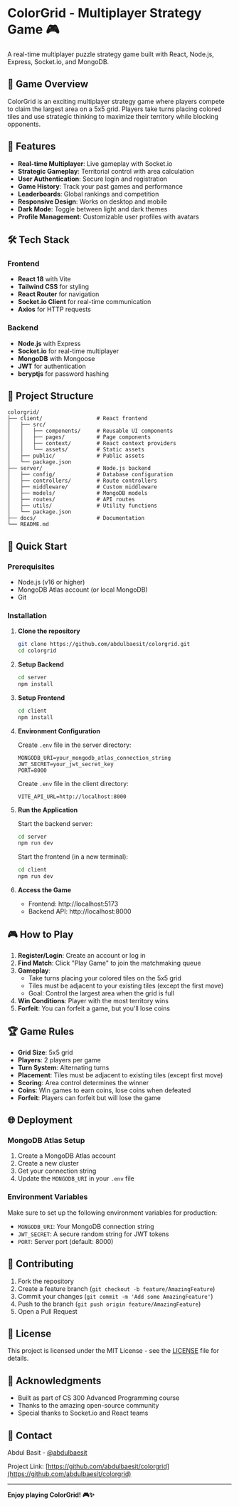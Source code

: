 # ColorGrid - Multiplayer Strategy Game 🎮

A real-time multiplayer puzzle strategy game built with React, Node.js, Express, Socket.io, and MongoDB.

## 🎯 Game Overview

ColorGrid is an exciting multiplayer strategy game where players compete to claim the largest area on a 5x5 grid. Players take turns placing colored tiles and use strategic thinking to maximize their territory while blocking opponents.

## 🚀 Features

- **Real-time Multiplayer**: Live gameplay with Socket.io
- **Strategic Gameplay**: Territorial control with area calculation
- **User Authentication**: Secure login and registration
- **Game History**: Track your past games and performance
- **Leaderboards**: Global rankings and competition
- **Responsive Design**: Works on desktop and mobile
- **Dark Mode**: Toggle between light and dark themes
- **Profile Management**: Customizable user profiles with avatars

## 🛠️ Tech Stack

### Frontend
- **React 18** with Vite
- **Tailwind CSS** for styling
- **React Router** for navigation
- **Socket.io Client** for real-time communication
- **Axios** for HTTP requests

### Backend
- **Node.js** with Express
- **Socket.io** for real-time multiplayer
- **MongoDB** with Mongoose
- **JWT** for authentication
- **bcryptjs** for password hashing

## 📁 Project Structure

```
colorgrid/
├── client/                 # React frontend
│   ├── src/
│   │   ├── components/     # Reusable UI components
│   │   ├── pages/          # Page components
│   │   ├── context/        # React context providers
│   │   └── assets/         # Static assets
│   ├── public/             # Public assets
│   └── package.json
├── server/                 # Node.js backend
│   ├── config/             # Database configuration
│   ├── controllers/        # Route controllers
│   ├── middleware/         # Custom middleware
│   ├── models/             # MongoDB models
│   ├── routes/             # API routes
│   ├── utils/              # Utility functions
│   └── package.json
├── docs/                   # Documentation
└── README.md
```

## 🚀 Quick Start

### Prerequisites
- Node.js (v16 or higher)
- MongoDB Atlas account (or local MongoDB)
- Git

### Installation

1. **Clone the repository**
   ```bash
   git clone https://github.com/abdulbaesit/colorgrid.git
   cd colorgrid
   ```

2. **Setup Backend**
   ```bash
   cd server
   npm install
   ```

3. **Setup Frontend**
   ```bash
   cd client
   npm install
   ```

4. **Environment Configuration**
   
   Create `.env` file in the server directory:
   ```env
   MONGODB_URI=your_mongodb_atlas_connection_string
   JWT_SECRET=your_jwt_secret_key
   PORT=8000
   ```

   Create `.env` file in the client directory:
   ```env
   VITE_API_URL=http://localhost:8000
   ```

5. **Run the Application**
   
   Start the backend server:
   ```bash
   cd server
   npm run dev
   ```

   Start the frontend (in a new terminal):
   ```bash
   cd client
   npm run dev
   ```

6. **Access the Game**
   - Frontend: http://localhost:5173
   - Backend API: http://localhost:8000

## 🎮 How to Play

1. **Register/Login**: Create an account or log in
2. **Find Match**: Click "Play Game" to join the matchmaking queue
3. **Gameplay**: 
   - Take turns placing your colored tiles on the 5x5 grid
   - Tiles must be adjacent to your existing tiles (except the first move)
   - Goal: Control the largest area when the grid is full
4. **Win Conditions**: Player with the most territory wins
5. **Forfeit**: You can forfeit a game, but you'll lose coins

## 🏆 Game Rules

- **Grid Size**: 5x5 grid
- **Players**: 2 players per game
- **Turn System**: Alternating turns
- **Placement**: Tiles must be adjacent to existing tiles (except first move)
- **Scoring**: Area control determines the winner
- **Coins**: Win games to earn coins, lose coins when defeated
- **Forfeit**: Players can forfeit but will lose the game

## 🌐 Deployment

### MongoDB Atlas Setup
1. Create a MongoDB Atlas account
2. Create a new cluster
3. Get your connection string
4. Update the `MONGODB_URI` in your `.env` file

### Environment Variables
Make sure to set up the following environment variables for production:
- `MONGODB_URI`: Your MongoDB connection string
- `JWT_SECRET`: A secure random string for JWT tokens
- `PORT`: Server port (default: 8000)

## 🤝 Contributing

1. Fork the repository
2. Create a feature branch (`git checkout -b feature/AmazingFeature`)
3. Commit your changes (`git commit -m 'Add some AmazingFeature'`)
4. Push to the branch (`git push origin feature/AmazingFeature`)
5. Open a Pull Request

## 📝 License

This project is licensed under the MIT License - see the [LICENSE](LICENSE) file for details.

## 🙏 Acknowledgments

- Built as part of CS 300 Advanced Programming course
- Thanks to the amazing open-source community
- Special thanks to Socket.io and React teams

## 📧 Contact

Abdul Basit - [@abdulbaesit](https://github.com/abdulbaesit)

Project Link: [https://github.com/abdulbaesit/colorgrid](https://github.com/abdulbaesit/colorgrid)

---

**Enjoy playing ColorGrid! 🎮✨**
